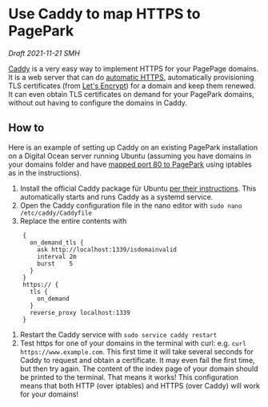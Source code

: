 # Use Caddy to map HTTPS to PagePark
<i>Draft 2021-11-21 SMH</i>

<a href="https://caddyserver.com/">Caddy</a> is a very easy way to implement HTTPS for your PagePage domains. It is a web server that can do <a href="https://caddyserver.com/docs/automatic-https">automatic HTTPS</a>, automatically provisioning TLS certificates (from <a href="https://letsencrypt.org/">Let's Encrypt</a>) for a domain and keep them renewed. It can even obtain TLS certificates on demand for your PagePark domains, without out having to configure the domains in Caddy. 
## How to
Here is an example of setting up Caddy on an existing PagePark installation on a Digital Ocean server running Ubuntu (assuming you have domains in your domains folder and have <a href="https://github.com/scripting/pagePark#mapping-port-80-to-1339">mapped port 80 to PagePark</a> using iptables as in the instructions).
1. Install the official Caddy package für Ubuntu <a href="https://caddyserver.com/docs/install#debian-ubuntu-raspbian">per their instructions</a>.  This automatically starts and runs Caddy as a systemd service.
1. Open the Caddy configuration file in the nano editor with `sudo nano /etc/caddy/Caddyfile`
1. Replace the entire contents with 
```
    {
      on_demand_tls {
        ask http://localhost:1339/isdomainvalid
        interval 2m
        burst    5
      }
    }
    https:// {
      tls {
        on_demand
      }
      reverse_proxy localhost:1339
    }
```
1. Restart the Caddy service with `sudo service caddy restart`
1. Test https for one of your domains in the terminal with curl: e.g. `curl https://www.example.com`. This first time it will take several seconds for Caddy to request and obtain a certificate. It may even fail the first time, but then try again. The content of the index page of your domain should be printed to the terminal. That means it works!
This configuration means that both HTTP (over iptables) and HTTPS (over Caddy) will work for your domains!
